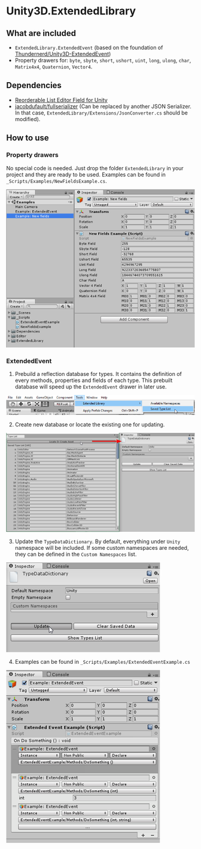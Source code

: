 # Unity3D.ExtendedLibrary
## What are included
- `ExtendedLibrary.ExtendedEvent` (based on the foundation of [Thundernerd/Unity3D-ExtendedEvent](https://github.com/Thundernerd/Unity3D-ExtendedEvent))
- Property drawers for: `byte`, `sbyte`, `short`, `ushort`, `uint`, `long`, `ulong`, `char`, `Matrix4x4`, `Quaternion`, `Vector4`.

## Dependencies
- [Reorderable List Editor Field for Unity](https://bitbucket.org/rotorz/reorderable-list-editor-field-for-unity)
- [jacobdufault/fullserializer](https://github.com/jacobdufault/fullserializer) (Can be replaced by another JSON Serializer. In that case, `ExtendedLibrary/Extensions/JsonConverter.cs` should be modified).

## How to use
### Property drawers
No special code is needed. Just drop the folder `ExtendedLibrary` in your project and they are ready to be used.
Examples can be found in `_Scripts/Examples/NewFieldsExample.cs`.

![](Screenshots/newfields.png)

### ExtendedEvent
1. Prebuild a reflection database for types. It contains the definition of every methods, properties and fields of each type. This prebuilt database will speed up the `ExtendedEvent` drawer in later use.

![](Screenshots/extendedevent-1.png)

2. Create new database or locate the existing one for updating.

![](Screenshots/extendedevent-2.png)

3. Update the `TypeDataDictionary`. By default, everything under `Unity` namespace will be included. If some custom namespaces are needed, they can be defined in the `Custom Namespaces` list.

![](Screenshots/extendedevent-3.png)

4. Examples can be found in `_Scripts/Examples/ExtendedEventExample.cs`

![](Screenshots/extendedevent-4.png)